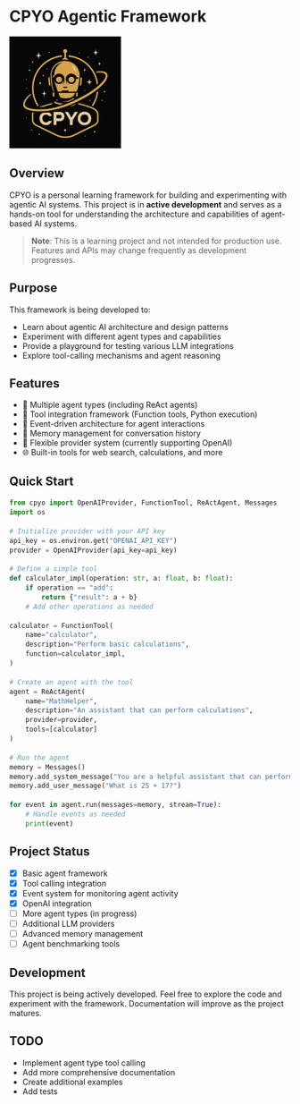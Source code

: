 # CPYO Agentic Framework

<img src="images/logo.png" alt="CPYO Logo" width="200"/>

## Overview

CPYO is a personal learning framework for building and experimenting with agentic AI systems. This project is in **active development** and serves as a hands-on tool for understanding the architecture and capabilities of agent-based AI systems.

> **Note**: This is a learning project and not intended for production use. Features and APIs may change frequently as development progresses.

## Purpose

This framework is being developed to:

- Learn about agentic AI architecture and design patterns
- Experiment with different agent types and capabilities
- Provide a playground for testing various LLM integrations
- Explore tool-calling mechanisms and agent reasoning

## Features

- 🤖 Multiple agent types (including ReAct agents)
- 🔧 Tool integration framework (Function tools, Python execution)
- 🔄 Event-driven architecture for agent interactions
- 🧠 Memory management for conversation history
- 🔌 Flexible provider system (currently supporting OpenAI)
- 🌐 Built-in tools for web search, calculations, and more

## Quick Start

```python
from cpyo import OpenAIProvider, FunctionTool, ReActAgent, Messages
import os

# Initialize provider with your API key
api_key = os.environ.get("OPENAI_API_KEY")
provider = OpenAIProvider(api_key=api_key)

# Define a simple tool
def calculator_impl(operation: str, a: float, b: float):
    if operation == "add":
        return {"result": a + b}
    # Add other operations as needed

calculator = FunctionTool(
    name="calculator",
    description="Perform basic calculations",
    function=calculator_impl,
)

# Create an agent with the tool
agent = ReActAgent(
    name="MathHelper",
    description="An assistant that can perform calculations",
    provider=provider,
    tools=[calculator]
)

# Run the agent
memory = Messages()
memory.add_system_message("You are a helpful assistant that can perform calculations.")
memory.add_user_message("What is 25 + 17?")

for event in agent.run(messages=memory, stream=True):
    # Handle events as needed
    print(event)
```

## Project Status

- [x] Basic agent framework
- [x] Tool calling integration
- [x] Event system for monitoring agent activity
- [x] OpenAI integration
- [ ] More agent types (in progress)
- [ ] Additional LLM providers
- [ ] Advanced memory management
- [ ] Agent benchmarking tools

## Development

This project is being actively developed. Feel free to explore the code and experiment with the framework. Documentation will improve as the project matures.

## TODO

- Implement agent type tool calling
- Add more comprehensive documentation
- Create additional examples
- Add tests
